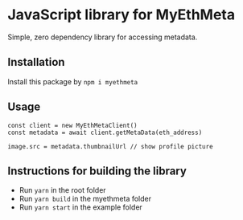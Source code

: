 # JavaScript library for MyEthMeta

Simple, zero dependency library for accessing metadata.

## Installation

Install this package by `npm i myethmeta`

## Usage

```
const client = new MyEthMetaClient()
const metadata = await client.getMetaData(eth_address)

image.src = metadata.thumbnailUrl // show profile picture
```

## Instructions for building the library

- Run `yarn` in the root folder
- Run `yarn build` in the myethmeta folder
- Run `yarn start` in the example folder

